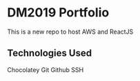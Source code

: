 # DM2019 Portfolio

This is a new repo to host AWS and ReactJS

## Technologies Used

Chocolatey
Git
Github
SSH
